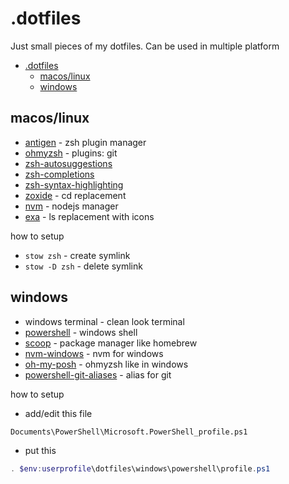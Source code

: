 # .dotfiles

Just small pieces of my dotfiles. Can be used in multiple platform

- [.dotfiles](#dotfiles)
  - [macos/linux](#macoslinux)
  - [windows](#windows)

## macos/linux

- [antigen](https://github.com/zsh-users/antigen) - zsh plugin manager
- [ohmyzsh](https://github.com/ohmyzsh/ohmyzsh) - plugins: git
- [zsh-autosuggestions](https://github.com/zsh-users/zsh-autosuggestions)
- [zsh-completions](https://github.com/zsh-users/zsh-completions)
- [zsh-syntax-highlighting](https://github.com/zsh-users/zsh-syntax-highlighting)
- [zoxide](https://github.com/ajeetdsouza/zoxide) - cd replacement
- [nvm](https://github.com/nvm-sh/nvm) - nodejs manager
- [exa](https://github.com/ogham/exa) - ls replacement with icons

how to setup

- `stow zsh` - create symlink
- `stow -D zsh` - delete symlink

## windows

- windows terminal - clean look terminal
- [powershell](https://github.com/PowerShell/PowerShell) - windows shell
- [scoop](https://github.com/ScoopInstaller/Scoop) - package manager like homebrew
- [nvm-windows](https://github.com/coreybutler/nvm-windows) - nvm for windows
- [oh-my-posh](https://ohmyposh.dev/docs/windows) - ohmyzsh like in windows
- [powershell-git-aliases](https://github.com/gluons/powershell-git-aliases) - alias for git

how to setup

- add/edit this file

```bash
Documents\PowerShell\Microsoft.PowerShell_profile.ps1
```

- put this

```powershell
. $env:userprofile\dotfiles\windows\powershell\profile.ps1
```
